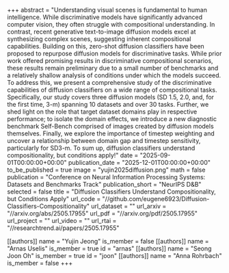 +++
abstract = "Understanding visual scenes is fundamental to human intelligence. While discriminative models have significantly advanced computer vision, they often struggle with compositional understanding. In contrast, recent generative text-to-image diffusion models excel at synthesizing complex scenes, suggesting inherent compositional capabilities. Building on this, zero-shot diffusion classifiers have been proposed to repurpose diffusion models for discriminative tasks. While prior work offered promising results in discriminative compositional scenarios, these results remain preliminary due to a small number of benchmarks and a relatively shallow analysis of conditions under which the models succeed. To address this, we present a comprehensive study of the discriminative capabilities of diffusion classifiers on a wide range of compositional tasks. Specifically, our study covers three diffusion models (SD 1.5, 2.0, and, for the first time, 3-m) spanning 10 datasets and over 30 tasks. Further, we shed light on the role that target dataset domains play in respective performance; to isolate the domain effects, we introduce a new diagnostic benchmark Self-Bench comprised of images created by diffusion models themselves. Finally, we explore the importance of timestep weighting and uncover a relationship between domain gap and timestep sensitivity, particularly for SD3-m. To sum up, diffusion classifiers understand compositionality, but conditions apply!"
date = "2025-09-01T00:00:00+00:00"
publication_date = "2025-12-01T00:00:00+00:00"
to_be_published = true
image = "yujin2025diffusion.png"
math = false
publication = "Conference on Neural Information Processing Systems: Datasets and Benchmarks Track"
publication_short = "NeurIPS D&B"
selected = false
title = "Diffusion Classifiers Understand Compositionality, but Conditions Apply"
url_code = "//github.com/eugene6923/Diffusion-Classifiers-Compositionality"
url_dataset = ""
url_arxiv = "//arxiv.org/abs/2505.17955"
url_pdf = "//arxiv.org/pdf/2505.17955"
url_project = ""
url_video = ""
url_rtai = "//researchtrend.ai/papers/2505.17955"

[[authors]]
    name = "Yujin Jeong"
    is_member = false
[[authors]]
    name = "Arnas Uselis"
    is_member = true
    id = "arnas"
[[authors]]
    name = "Seong Joon Oh"
    is_member = true
    id = "joon"
[[authors]]
    name = "Anna Rohrbach"
    is_member = false
+++
